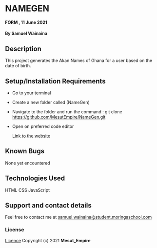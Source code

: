 # NAMEGEN

#### FORM , 11 June 2021

#### By **Samuel Wainaina**

## Description

This project generates the Akan Names of Ghana for a user based on the date of birth.

## Setup/Installation Requirements

- Go to your terminal
- Create a new folder called (NameGen)
- Navigate to the folder and run the command : git clone https://github.com/MesutEmpire/NameGen.git
- Open on preferred code editor

  [Link to the website](https://mesutempire.github.io/NameGen/)

## Known Bugs

None yet encountered

## Technologies Used

HTML
CSS
JavaScript

## Support and contact details

Feel free to contact me at samuel.wainaina@student.moringaschool.com

### License

[Licence](https://choosealicense.com/licenses/mit/)
Copyright (c) 2021 **Mesut_Empire**
